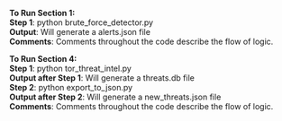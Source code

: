  **To Run Section 1:** <br/>
     **Step 1**: python brute_force_detector.py<br/>
     **Output**: Will generate a alerts.json file<br/>
     **Comments**: Comments throughout the code describe the flow of logic. 
 
 **To Run Section 4:** <br/>
    **Step 1**: python tor_threat_intel.py <br/>
    **Output after Step 1**: Will generate a threats.db file<br/>
    **Step 2**: python export_to_json.py <br/> 
    **Output after Step 2**: Will generate a new_threats.json file<br/>
    **Comments**: Comments throughout the code describe the flow of logic. 

 
